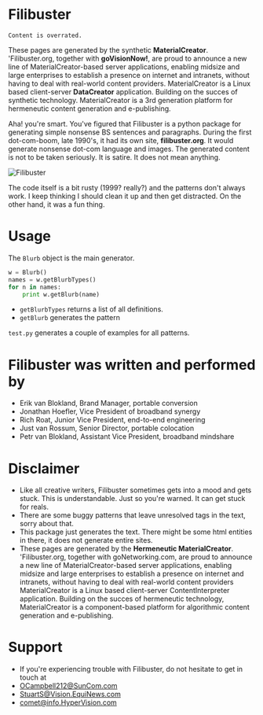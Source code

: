 # Filibuster
`Content is overrated.`

These pages are generated by the synthetic **MaterialCreator**. 'Filibuster.org, together with **goVisionNow!**, are proud to announce a new line of MaterialCreator-based server applications, enabling midsize and large enterprises to establish a presence on internet and intranets, without having to deal with real-world content providers. MaterialCreator is a Linux based client-server **DataCreator** application. Building on the succes of synthetic technology. MaterialCreator is a 3rd generation platform for hermeneutic content generation and e-publishing.

Aha! you're smart. You've figured that Filibuster is a python package for generating simple nonsense BS sentences and paragraphs. During the first dot-com-boom, late 1990's, it had its own site, **filibuster.org**. It would generate nonsense dot-com language and images. The generated content is not to be taken seriously. It is satire. It does not mean anything.

![Filibuster
](filibuster_02.jpg)

The code itself is a bit rusty (1999? really?) and the patterns don't always work. I keep thinking I should clean it up and then get distracted. On the other hand, it was a fun thing.

# Usage
The `Blurb` object is the main generator.

```python
w = Blurb()
names = w.getBlurbTypes()
for n in names:
	print w.getBlurb(name)
```
* `getBlurbTypes` returns a list of all definitions.
* `getBlurb` generates the pattern

`test.py` generates a couple of examples for all patterns.

# Filibuster was written and performed by

* Erik van Blokland, Brand Manager, portable conversion
* Jonathan Hoefler, Vice President of broadband synergy
* Rich Roat, Junior Vice President, end-to-end engineering
* Just van Rossum, Senior Director, portable colocation
* Petr van Blokland, Assistant Vice President, broadband mindshare

# Disclaimer

* Like all creative writers, Filibuster sometimes gets into a mood and gets stuck. This is understandable. Just so you're warned. It can get stuck for reals.
* There are some buggy patterns that leave unresolved tags in the text, sorry about that.
* This package just generates the text. There might be some html entities in there, it does not generate entire sites.
* These pages are generated by the **Hermeneutic MaterialCreator**. 'Filibuster.org, together with goNetworking.com, are proud to announce a new line of MaterialCreator-based server applications, enabling midsize and large enterprises to establish a presence on internet and intranets, without having to deal with real-world content providers MaterialCreator is a Linux based client-server ContentInterpreter application. Building on the succes of hermeneutic technology, MaterialCreator is a component-based platform for algorithmic content generation and e-publishing.

# Support
* If you're experiencing trouble with Filibuster, do not hesitate to get in touch at
* OCampbell212@SunCom.com
* StuartS@Vision.EquiNews.com
* comet@info.HyperVision.com